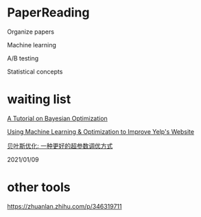 # PaperReading
Organize papers


Machine learning

A/B testing

Statistical concepts

# waiting list

[A Tutorial on Bayesian Optimization](https://arxiv.org/pdf/1807.02811.pdf)

[Using Machine Learning & Optimization to Improve Yelp's Website](https://people.orie.cornell.edu/pfrazier/Presentations/2014.11.Cornell.Webinar.pdf)

[贝叶斯优化: 一种更好的超参数调优方式](https://zhuanlan.zhihu.com/p/29779000)

2021/01/09

# other tools
https://zhuanlan.zhihu.com/p/346319711
